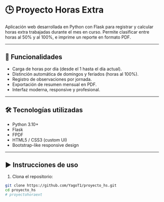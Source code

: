 # 🕒 Proyecto Horas Extra

Aplicación web desarrollada en Python con Flask para registrar y calcular horas extra trabajadas durante el mes en curso. Permite clasificar entre horas al 50% y al 100%, e imprime un reporte en formato PDF.

---

## 🚀 Funcionalidades

- Carga de horas por día (desde el 1 hasta el día actual).
- Distinción automática de domingos y feriados (horas al 100%).
- Registro de observaciones por jornada.
- Exportación de resumen mensual en PDF.
- Interfaz moderna, responsive y profesional.

---

## 🛠 Tecnologías utilizadas

- Python 3.10+
- Flask
- FPDF
- HTML5 / CSS3 (custom UI)
- Bootstrap-like responsive design

---

## ▶️ Instrucciones de uso

1. Clona el repositorio:

```bash
git clone https://github.com/YagoT1/proyecto_hs.git
cd proyecto_hs
# proyectohoraext
